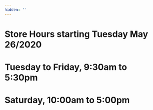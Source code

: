 ```yaml
---
hidden: ''
---
```

# Store Hours starting Tuesday May 26/2020

# Tuesday to Friday, 9:30am to 5:30pm

# Saturday, 10:00am to 5:00pm
